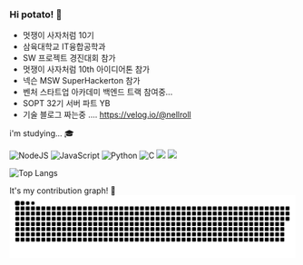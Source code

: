 ### Hi potato! 👋

<!--
**jinchiim/jinchiim** is a ✨ _special_ ✨ repository because its `README.md` (this file) appears on your GitHub profile.

Here are some ideas to get you started:

- 🔭 I’m currently working on ...
- 🌱 I’m currently learning ...
- 👯 I’m looking to collaborate on ...
- 🤔 I’m looking for help with ...
- 💬 Ask me about ...
- 📫 How to reach me: ...
- 😄 Pronouns: ...
- ⚡ Fun fact: ...
-->

- 멋쟁이 사자처럼 10기
- 삼육대학교 IT융합공학과
- SW 프로젝트 경진대회 참가
- 멋쟁이 사자처럼 10th 아이디어톤 참가
- 넥슨 MSW SuperHackerton 참가
- 벤처 스타트업 아카데미 백엔드 트랙 참여중...
- SOPT 32기 서버 파트 YB
- 기술 블로그 짜는중 .... https://velog.io/@nellroll


i'm studying... 🎓


![NodeJS](https://img.shields.io/badge/node.js-6DA55F?style=for-the-badge&logo=node.js&logoColor=white) ![JavaScript](https://img.shields.io/badge/javascript-%23323330.svg?style=for-the-badge&logo=javascript&logoColor=%23F7DF1E) ![Python](https://img.shields.io/badge/python-3670A0?style=for-the-badge&logo=python&logoColor=ffdd54) ![C](https://img.shields.io/badge/c-%2300599C.svg?style=for-the-badge&logo=c&logoColor=white) ![](https://img.shields.io/badge/Java-007396?style=for-the-badge&logo=OpenJDK&logoColor=white") <img src="https://img.shields.io/badge/html5-E34F26?style=for-the-badge&logo=html5&logoColor=white">
            


![Top Langs](https://github-readme-stats.vercel.app/api/top-langs/?username=jinchiim&layout=compact&theme=synthwave)


It's my contribution graph! 🐍
 ![snake gif](https://github.com/jinchiim/jinchiim/blob/output/github-contribution-grid-snake.svg)
 
